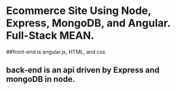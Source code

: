 # Ecommerce Site Using Node, Express, MongoDB, and Angular. Full-Stack MEAN.

##front-end is angular.js, HTML, and css

## back-end is an api driven by Express and mongoDB in node.